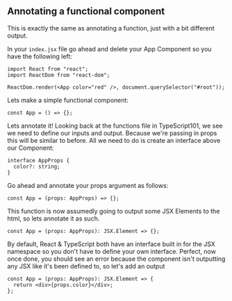 ## Annotating a functional component

This is exactly the same as annotating a function, just with a bit different output.

In your `index.jsx` file go ahead and delete your App Component so you have the following left:

```tsx
import React from "react";
import ReactDom from "react-dom";

ReactDom.render(<App color="red" />, document.querySelector("#root"));
```

Lets make a simple functional component:

```tsx
const App = () => {};
```

Lets annotate it! Looking back at the functions file in TypeScript101, we see we need to define our inputs and output.
Because we're passing in props this will be similar to before. All we need to do is create an interface above our Component:

```tsx
interface AppProps {
  color?: string;
}
```

Go ahead and annotate your props argument as follows:

```tsx
const App = (props: AppProps) => {};
```

This function is now assumedly going to output some JSX Elements to the html, so lets annotate it as such.

```tsx
const App = (props: AppProps): JSX.Element => {};
```

By default, React & TypeScript both have an interface built in for the JSX namespace so you don't have to define your own interface.
Perfect, now once done, you should see an error because the component isn't outputting any JSX like it's been defined to, so let's add an output

```tsx
const App = (props: AppProps): JSX.Element => {
  return <div>{props.color}</div>;
};
```
